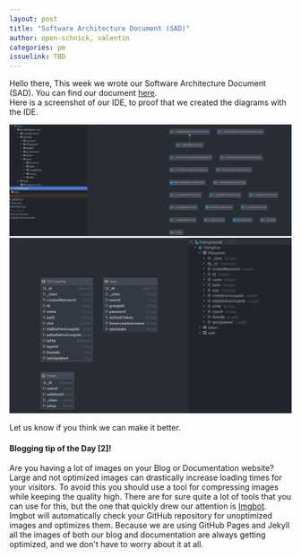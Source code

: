 ```yaml
---
layout: post
title: "Software Architecture Document (SAD)"
author: open-schnick, valentin
categories: pm
issuelink: TBD
---
```

Hello there,
This week we wrote our Software Architecture Document (SAD). You can find our document [here](https://filefighter.github.io/wiki/arch).  
Here is a screenshot of our IDE, to proof that we created the diagrams with the IDE.

<img src="/assets/images/blog-7/blog_7_class.png" alt="">

<img src="/assets/images/blog-7/blog_7_er.png" alt="">

Let us know if you think we can make it better.



#### Blogging tip of the Day [2]!
Are you having a lot of images on your Blog or Documentation website? Large and not optimized images can drastically increase loading times for your visitors.
To avoid this you should use a tool for compressing images while keeping the quality high. There are for sure quite a lot of tools that you can use for this, but the one that quickly drew our attention is [Imgbot](https://github.com/marketplace/imgbot). Imgbot will automatically check your GitHub repository for unoptimized images and optimizes them. Because we are using GitHub Pages and Jekyll all the images of both our blog and documentation are always getting optimized, and we don't have to worry about it at all.